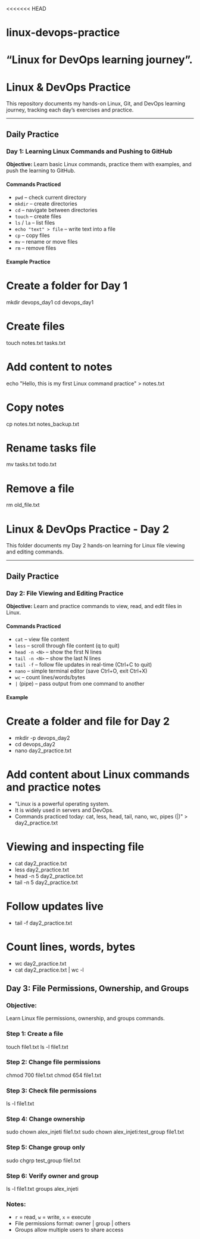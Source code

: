 <<<<<<< HEAD
# linux-devops-practice
 “Linux for DevOps learning journey”.
=======
# Linux & DevOps Practice
This repository documents my hands-on Linux, Git, and DevOps learning journey, tracking each day’s exercises and practice.

---

## Daily Practice

### Day 1: Learning Linux Commands and Pushing to GitHub
**Objective:** Learn basic Linux commands, practice them with examples, and push the learning to GitHub.

#### Commands Practiced
- `pwd` – check current directory
- `mkdir` – create directories
- `cd` – navigate between directories
- `touch` – create files
- `ls` / `la` – list files
- `echo "text" > file` – write text into a file
- `cp` – copy files
- `mv` – rename or move files
- `rm` – remove files

#### Example Practice

# Create a folder for Day 1
mkdir devops_day1
cd devops_day1

# Create files
touch notes.txt tasks.txt

# Add content to notes
echo "Hello, this is my first Linux command practice" > notes.txt

# Copy notes
cp notes.txt notes_backup.txt

# Rename tasks file
mv tasks.txt todo.txt

# Remove a file
rm old_file.txt

# Linux & DevOps Practice - Day 2
This folder documents my Day 2 hands-on learning for Linux file viewing and editing commands.

---

## Daily Practice

### Day 2: File Viewing and Editing Practice
**Objective:** Learn and practice commands to view, read, and edit files in Linux.

#### Commands Practiced
- `cat` – view file content
- `less` – scroll through file content (q to quit)
- `head -n <N>` – show the first N lines
- `tail -n <N>` – show the last N lines
- `tail -f` – follow file updates in real-time (Ctrl+C to quit)
- `nano` – simple terminal editor (save Ctrl+O, exit Ctrl+X)
- `wc` – count lines/words/bytes
- `|` (pipe) – pass output from one command to another

#### Example
# Create a folder and file for Day 2
- mkdir -p devops_day2
- cd devops_day2
- nano day2_practice.txt

# Add content about Linux commands and practice notes
 - "Linux is a powerful operating system.
- It is widely used in servers and DevOps.
- Commands practiced today: cat, less, head, tail, nano, wc, pipes (|)" > day2_practice.txt

# Viewing and inspecting file
- cat day2_practice.txt
- less day2_practice.txt
- head -n 5 day2_practice.txt
- tail -n 5 day2_practice.txt

# Follow updates live
- tail -f day2_practice.txt

# Count lines, words, bytes
- wc day2_practice.txt
- cat day2_practice.txt | wc -l


## Day 3: File Permissions, Ownership, and Groups
### Objective:
Learn Linux file permissions, ownership, and groups commands.

### Step 1: Create a file
touch file1.txt
ls -l file1.txt

### Step 2: Change file permissions
chmod 700 file1.txt
chmod 654 file1.txt

### Step 3: Check file permissions
ls -l file1.txt

### Step 4: Change ownership
sudo chown alex_injeti file1.txt
sudo chown alex_injeti:test_group file1.txt

### Step 5: Change group only
sudo chgrp test_group file1.txt

### Step 6: Verify owner and group
ls -l file1.txt
groups alex_injeti

### Notes:
- `r` = read, `w` = write, `x` = execute
- File permissions format: owner | group | others
- Groups allow multiple users to share access
